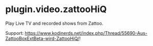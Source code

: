 # plugin.video.zattooHiQ
Play Live TV and recorded shows from Zattoo.

Support: https://www.kodinerds.net/index.php/Thread/55690-Aus-ZattooBoxExtBeta-wird-ZattooHiQ/!
